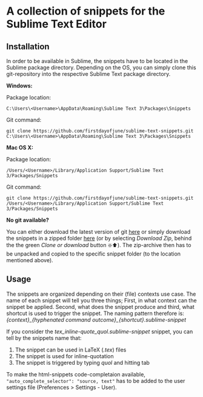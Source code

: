 # A collection of snippets for the Sublime Text Editor


## Installation
In order to be available in Sublime, the snippets have to be located in the Sublime package directory.
Depending on the OS, you can simply clone this git-repository into the respective Sublime Text package directory.

__Windows:__

Package location:

`C:\Users\<Username>\AppData\Roaming\Sublime Text 3\Packages\Snippets`

Git command:

`git clone https://github.com/firstdayofjune/sublime-text-snippets.git C:\Users\<Username>\AppData\Roaming\Sublime Text 3\Packages\Snippets`

__Mac OS X:__

Package location:

`/Users/<Username>/Library/Application Support/Sublime Text 3/Packages/Snippets`

Git command:

`git clone https://github.com/firstdayofjune/sublime-text-snippets.git /Users/<Username>/Library/Application Support/Sublime Text 3/Packages/Snippets`

__No git available?__

You can either download the latest version of git [here](https://git-scm.com/downloads) or simply download the snippets in a zipped folder [here](https://github.com/firstdayofjune/sublime-text-snippets/archive/master.zip) (or by selecting _Download Zip_, behind the the green _Clone or download_ button :sparkle::arrow_up:). The zip-archive then has to be unpacked and copied to the specific snippet folder (to the location mentioned above).

## Usage

The snippets are organized depending on their (file) contexts use case. The name of each snippet will tell you three things; First, in what context can the snippet be applied. Second, what does the snippet produce and third, what shortcut is used to trigger the snippet. The naming pattern therefore is: _{context}\_{hyphenated command outcome}\_{shortcut}.sublime-snippet_

If you consider the _tex_inline-quote_quol.sublime-snippet_ snippet, you can tell by the snippets name that:

1. The snippet can be used in LaTeX (_.tex_) files
2. The snippet is used for inline-quotation
3. The snippet is triggered by typing _quol_ and hitting tab

To make the html-snippets code-completaion available, `"auto_complete_selector": "source, text"` has to be added to the user settings file (Preferences > Settings - User).
